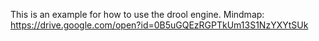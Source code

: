 This is an example for how to use the drool engine.
Mindmap: https://drive.google.com/open?id=0B5uGQEzRGPTkUm13S1NzYXYtSUk 


